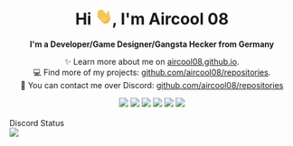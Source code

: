 <div align="center">
  <h1 align="center">Hi <img src="images/wave.gif" width="30px" height="30px">, I'm Aircool 08</h1>
  <b>I'm a Developer/Game Designer/Gangsta Hecker from Germany</b>
</div>

<div align="center">
   
  ✨ Learn more about me on [aircool08.github.io](https://aircool08.github.io). <br>
  💻 Find more of my projects: [github.com/aircool08/repositories](https://github.com/aircool08?tab=repositories). <br>
  💌 You can contact me over Discord: [github.com/aircool08/repositories](https://github.com/aircool08?tab=repositories)
</div>

<div align="center">
  <a href = "https://youtube.com/aircool08"><img src="https://img.icons8.com/fluent/48/000000/youtube.png"/></a>
  <a href = "https://twitch.tv/aircool08"><img src="https://img.icons8.com/fluent/48/000000/twitch.png"/></a>
  <a href = "https://www.reddit.com/aircool08/"><img src="https://img.icons8.com/fluent/48/000000/reddit.png"/></a>  
  <a href = "https://solo.to/aircool08"><img src="https://img.icons8.com/color/48/000000/linktree.png"/></a> 
  <a href = "https://dsc.gg/aircool"><img src="https://img.icons8.com/color/48/000000/discord.png"/></a>
  <a href = "https://aircool08.github.io"><img src="https://img.icons8.com/color/48/000000/github.png"/></a>     
</div> 
<br>
  </div>
</details>
  <summary>Discord Status</summary>
  <div>
    <a href="https://discord.com/users/779429650832031774" target="_blank">
      <img src="https://discord.c99.nl/widget/theme-3/779429650832031774.png" width="355px">
    </a> <br>
  </div>
